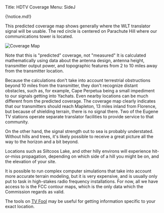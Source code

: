 Title: HDTV Coverage
Menu: SideJ

{!notice.md!}

This predicted coverage map shows generally where the WLT translator
signal will be usable.  The red circle is centered on Parachute Hill
where our communications tower is located.

![Coverage Map]({static}/images/coverage_map.png)

Note that this is "predicted" coverage, not "measured" It is
calculated mathematically using data about the antenna design, antenna
height, transmitter output power, and topographic features from 2 to
10 miles away from the transmitter location.

Because the calculations don't take into account terrestrial
obstructions beyond 10 miles from the transmitter, they don't
recognize distant obstacles, such as, for example, Cape Perpetua being
a small impediment to our signals getting into Yachats. Even nearby
locations can be much different from the predicted coverage. The
coverage map clearly indicates that our transmitters should reach
Mapleton, 13 miles inland from Florence, but because of shielding
terrain, there is no signal there. Two of the Eugene TV stations
operate separate translator facilities to provide service to that
community.

On the other hand, the signal strength out to sea is probably
understated. Without hills and trees, it's likely possible to receive
a great picture all the way to the horizon and a bit beyond.

Locations such as Siltcoos Lake, and other hilly environs will
experience hit-or-miss propagation, depending on which side of a hill
you might be on, and the elevation of your site.

It is possible to run complex computer simulations that take into
account more accurate terrain modeling, but it is very expensive, and
is usually only put to task in high-stakes radio frequency
installations. For now, all we have access to is the FCC contour maps,
which is the only data which the Commission regards as valid.

The tools on [TV Fool](https://www.tvfool.com/) may be useful for
getting information specific to your exact location.
